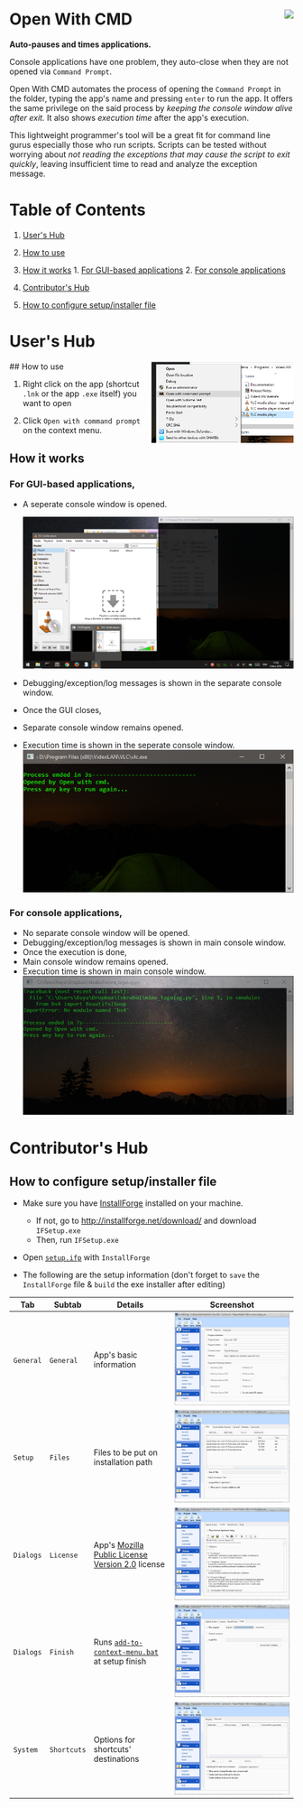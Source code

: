 
# Open With CMD <img align="right" src="https://github.com/raymelon/open-with-cmd/blob/master/res/terminal.ico">
**Auto-pauses and times applications.**

Console applications have one problem, they auto-close when they are not opened via `Command Prompt`.

Open With CMD automates the process of opening the `Command Prompt` in the folder, typing the app's name and pressing `enter` to run the app. It offers the same privilege on the said process by *keeping the console window alive after exit.* It also shows *execution time* after the app's execution.

This lightweight programmer's tool will be a great fit for command line gurus especially those who run scripts. Scripts can be tested without worrying about *not reading the exceptions that may cause the script to exit quickly*, leaving insufficient time to read and analyze the exception message.

# Table of Contents
1. [User's Hub](#users-hub)
  1. [How to use](#how-to-use)
  2. [How it works](#how-it-works) 
    1. [For GUI-based applications](#for-gui-based-applications)
    2. [For console applications](#for-console-applications)

2. [Contributor's Hub](#contributors-hub)
  1. [How to configure setup/installer file](#how-to-configure-setupinstaller-file)
  
# User's Hub
<img align="right" width="50%" src="https://github.com/raymelon/open-with-cmd/blob/master/screenshots/context%20menu%20shot.png">
## How to use
   
1. Right click on the app (shortcut `.lnk` or the app `.exe` itself) you want to open


2. Click `Open with command prompt` on the context menu.







## How it works 

### For GUI-based applications, 
- A seperate console window is opened.
  
  ![alt tag](https://github.com/raymelon/open-with-cmd/blob/master/screenshots/gui%20shot.png) 

- Debugging/exception/log messages is shown in the separate console window.
- Once the GUI closes,
 - Separate console window remains opened.
 - Execution time is shown in the seperate console window.
  ![alt tag](https://github.com/raymelon/open-with-cmd/blob/master/screenshots/gui%20shot%20end.PNG) 

### For console applications,
- No separate console window will be opened.
- Debugging/exception/log messages is shown in main console window.
- Once the execution is done,
 - Main console window remains opened.
 - Execution time is shown in main console window.
   ![alt tag](https://github.com/raymelon/open-with-cmd/blob/master/screenshots/console%20shot%20end%20wd%20error.PNG) 

# Contributor's Hub
## How to configure setup/installer file
- Make sure you have [InstallForge](http://installforge.net/) installed on your machine.
  - If not, go to http://installforge.net/download/ and download `IFSetup.exe`
  - Then, run `IFSetup.exe`
- Open [`setup.ifp`](https://github.com/raymelon/open-with-cmd/blob/master/setup.ifp) with `InstallForge`

- The following are the setup information (don't forget to `save` the `InstallForge` file & `build` the exe installer after editing)

| Tab | Subtab | Details | Screenshot |
| --- | --- | --- | --- |
| `General` | `General` | App's basic information | ![alt tag](https://github.com/raymelon/open-with-cmd/blob/master/installforge%20tutorial/ift%20general.JPG) |
| `Setup` | `Files` | Files to be put on installation path | ![alt tag](https://github.com/raymelon/open-with-cmd/blob/master/installforge%20tutorial/ift%20setup%20files.JPG) |
| `Dialogs` | `License` | App's [Mozilla Public License Version 2.0](https://github.com/raymelon/open-with-cmd/blob/master/LICENSE) license | ![alt tag](https://github.com/raymelon/open-with-cmd/blob/master/installforge%20tutorial/ift%20dialogs%20license.JPG) |
| `Dialogs` | `Finish` | Runs [`add-to-context-menu.bat`](https://github.com/raymelon/open-with-cmd/blob/master/src/add-to-context-menu.bat) at setup finish | ![alt tag](https://github.com/raymelon/open-with-cmd/blob/master/installforge%20tutorial/ift%20dialogs%20finish.JPG) |
| `System` | `Shortcuts` | Options for shortcuts' destinations | ![alt tag](https://github.com/raymelon/open-with-cmd/blob/master/installforge%20tutorial/ift%20system%20shortcuts.JPG) |
